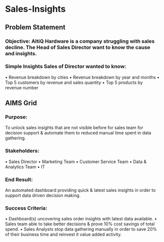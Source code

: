 # Sales-Insights

## Problem Statement

### Objective: AltiQ Hardware is a company struggling with sales decline. The Head of Sales Director want to know the cause and insights.

### Simple Insights Sales of Director wanted to know:
•	Revenue breakdown by cities
•	Revenue breakdown by year and months
•	Top 5 customers by revenue and sales quantity
•	Top 5 products by revenue number 

## AIMS Grid

### Purpose:
 To unlock sales insights that are not visible before for sales team for decision support & automate them to reduced manual time spent in data gathering.

### Stakeholders:
•	Sales Director
•	Marketing Team 
•	Customer Service Team
•	Data & Analytics Team
•	IT 

### End Result:
 An automated dashboard providing quick & latest sales insights in order to support data driven decision making.

### Success Criteria:
•	Dashboard(s) uncovering sales order insights with latest data available.
•	Sales team able to take better decisions & prove 10% cost savings of total spend.
•	Sales Analysts stop data gathering manually in order to save 20% of their business time and reinvest it value added activity.
